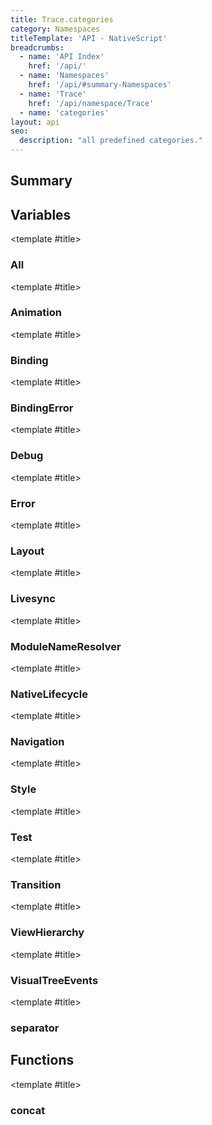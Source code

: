 ```yaml
---
title: Trace.categories
category: Namespaces
titleTemplate: 'API - NativeScript'
breadcrumbs:
  - name: 'API Index'
    href: '/api/'
  - name: 'Namespaces'
    href: '/api/#summary-Namespaces'
  - name: 'Trace'
    href: '/api/namespace/Trace'
  - name: 'categories'
layout: api
seo:
  description: "all predefined categories."
---
```


<!-- This page is auto generated, do not edit manually. -->
<!-- Run "yarn generate:api-docs" to regenerate -->

<script setup lang="ts">
  import { provide } from "vue";
  import API_DATA from "./Trace-categories.data.json";
  
  provide('API_DATA', API_DATA);
</script>

<APIRefHierarchy v-once />

<APIRefComment commentBase64="eyJibG9ja1RhZ3MiOltdLCJtb2RpZmllclRhZ3MiOnt9LCJzdW1tYXJ5IjpbeyJraW5kIjoidGV4dCIsInRleHQiOiJhbGwgcHJlZGVmaW5lZCBjYXRlZ29yaWVzLiJ9XX0=" v-once />

## <Heading ignore>Summary</Heading>

<APIRefSummary v-once />

## Variables

<div class="isConst">

<APIRef for="5151" v-once>

<template #title>

### All

</template>

</APIRef>

</div>

<div class="isConst">

<APIRef for="5146" v-once>

<template #title>

### Animation

</template>

</APIRef>

</div>

<div class="isConst">

<APIRef for="5143" v-once>

<template #title>

### Binding

</template>

</APIRef>

</div>

<div class="isConst">

<APIRef for="5144" v-once>

<template #title>

### BindingError

</template>

</APIRef>

</div>

<div class="isConst">

<APIRef for="5140" v-once>

<template #title>

### Debug

</template>

</APIRef>

</div>

<div class="isConst">

<APIRef for="5145" v-once>

<template #title>

### Error

</template>

</APIRef>

</div>

<div class="isConst">

<APIRef for="5136" v-once>

<template #title>

### Layout

</template>

</APIRef>

</div>

<div class="isConst">

<APIRef for="5148" v-once>

<template #title>

### Livesync

</template>

</APIRef>

</div>

<div class="isConst">

<APIRef for="5149" v-once>

<template #title>

### ModuleNameResolver

</template>

</APIRef>

</div>

<div class="isConst">

<APIRef for="5139" v-once>

<template #title>

### NativeLifecycle

</template>

</APIRef>

</div>

<div class="isConst">

<APIRef for="5141" v-once>

<template #title>

### Navigation

</template>

</APIRef>

</div>

<div class="isConst">

<APIRef for="5137" v-once>

<template #title>

### Style

</template>

</APIRef>

</div>

<div class="isConst">

<APIRef for="5142" v-once>

<template #title>

### Test

</template>

</APIRef>

</div>

<div class="isConst">

<APIRef for="5147" v-once>

<template #title>

### Transition

</template>

</APIRef>

</div>

<div class="isConst">

<APIRef for="5138" v-once>

<template #title>

### ViewHierarchy

</template>

</APIRef>

</div>

<div class="isConst">

<APIRef for="5135" v-once>

<template #title>

### VisualTreeEvents

</template>

</APIRef>

</div>

<div class="isConst">

<APIRef for="5150" v-once>

<template #title>

### separator

</template>

</APIRef>

</div>

## Functions

<div class="">

<APIRef for="5132" v-once>

<template #title>

### concat

</template>

</APIRef>

</div>
